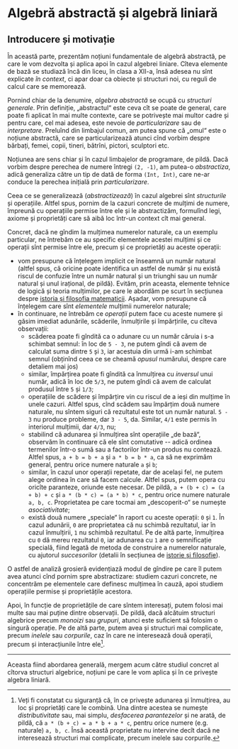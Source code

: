 # Algebră abstractă și algebră liniară

## Introducere și motivație
În această parte, prezentăm noțiuni fundamentale de algebră abstractă,
pe care le vom dezvolta și aplica apoi în cazul algebrei liniare.
Cîteva elemente de bază se studiază încă din liceu, în clasa a XII-a,
însă adesea nu sînt explicate *în context*, ci apar doar ca obiecte și
structuri noi, cu reguli de calcul care se memorează.

Pornind chiar de la denumire, *algebra abstractă* se ocupă cu *structuri generale*.
Prin definiție, „abstractul“ este ceva cît se poate de general, care poate fi
aplicat în mai multe contexte, care se potrivește mai multor cadre și pentru
care, cel mai adesea, este nevoie de *particularizare* sau de *interpretare*.
Preluînd din limbajul comun, am putea spune că „omul“ este o noțiune abstractă,
care se particularizează atunci cînd vorbim despre bărbați, femei, copii, tineri,
bătrîni, pictori, sculptori etc.

Noțiunea are sens chiar și în cazul limbajelor de programare, de pildă. Dacă vorbim
despre perechea de numere întregi `(2, -1)`, am putea-o *abstractiza*, adică
generaliza către un tip de dată de forma `(Int, Int)`, care ne-ar conduce la perechea
inițială prin *particularizare*.

Ceea ce se generalizează (*abstractizează*) în cazul algebrei sînt *structurile*
și operațiile. Altfel spus, pornim de la cazuri concrete de mulțimi de numere, împreună
cu operațiile permise între ele și le abstractizăm, formulînd legi, axiome și proprietăți
care să aibă loc într-un context cît mai general.

Concret, dacă ne gîndim la mulțimea numerelor naturale, ca un exemplu particular, ne întrebăm
ce au specific elementele acestei mulțimi și ce operații sînt permise între ele,
precum și ce proprietăți au aceste operații:
- vom presupune că înțelegem implicit ce înseamnă un număr natural (altfel spus, că oricine
poate identifica un astfel de număr și nu există riscul de confuzie între un număr natural
și un triunghi sau un număr natural și unul irațional, de pildă). Evităm, prin aceasta,
elemente tehnice de logică și teoria mulțimilor, pe care le abordăm pe scurt în secțiunea
despre [istoria și filosofia matematicii](./p1-istorie-fil-intro.md). Așadar, vom presupune
că înțelegem care sînt *elementele* mulțimii numerelor naturale;
- în continuare, ne întrebăm ce *operații* putem face cu aceste numere și găsim imediat
adunările, scăderile, înmulțirile și împărțirile, cu cîteva observații:
  + scăderea poate fi gîndită ca o adunare cu un număr căruia i s-a schimbat semnul:
  în loc de `5 - 3`, ne putem gîndi că avem de calculat suma dintre `5` și `3`, iar acestuia
  din urmă i-am schimbat semnul (obținînd ceea ce se cheamă *opusul* numărului, despre care detaliem
  mai jos)
  + similar, împărțirea poate fi gîndită ca înmulțirea cu *inversul* unui număr, adică în loc de
  `5/3`, ne putem gîndi că avem de calculat produsul între `5` și `1/3`;
  + operațiile de scădere și împărțire vin cu riscul de a ieși din mulțime în unele cazuri.
  Altfel spus, cînd scădem sau împărțim două numere naturale, nu sîntem siguri că rezultatul
  este tot un număr natural. `5 - 3` nu produce probleme, dar `3 - 5`, da. Similar, `4/1`
  este permis în interiorul mulțimii, dar `4/3`, nu;
  + stabilind că adunarea și înmulțirea sînt operațiile „de bază“, observăm în continuare
  că ele sînt comutative -- adică ordinea termenilor într-o sumă sau a factorilor într-un produs
  nu contează. Altfel spus, `a + b = b + a` și `a * b = b * a`, ca să ne exprimăm general,
  pentru orice numere naturale `a` și `b`;
  + similar, în cazul unor operații repetate, dar de același fel, ne putem alege ordinea în
  care să facem calcule. Altfel spus, putem opera cu oricîte paranteze, oriunde este necesar.
  De pildă, `a + (b + c) = (a + b) + c` și `a * (b * c) = (a * b) * c`, pentru orice
  numere naturale `a, b, c`. Proprietatea pe care tocmai am „descoperit-o“ se numește
  *asociativitate*;
  + există două numere „speciale“ în raport cu aceste operații: `0` și `1`. În cazul adunării,
  `0` are proprietatea că nu schimbă rezultatul, iar în cazul înmulțirii, `1` nu schimbă
  rezultatul. Pe de altă parte, înmulțirea cu `0` dă mereu rezultatul `0`, iar adunarea
  cu `1` are o semnificație specială, fiind legată de metoda de construire a numerelor naturale,
  cu ajutorul *succesorilor* (detalii în secțiunea de [istorie și filosofie](./p1-istorie-fil-intro.md)).

O astfel de analiză grosieră evidențiază modul de gîndire pe care îl putem avea atunci cînd
pornim spre abstractizare: studiem cazuri concrete, ne concentrăm pe elementele care definesc
mulțimea în cauză, apoi studiem operațiile permise și proprietățile acestora.

Apoi, în funcție de proprietățile de care sîntem interesați, putem folosi mai multe sau mai
puține dintre observații. De pildă, dacă alcătuim structuri algebrice precum *monoizi* sau *grupuri*,
atunci este suficient să folosim o singură operație. Pe de altă parte, putem avea și structuri
mai complicate, precum *inelele* sau *corpurile*, caz în care ne interesează două operații,
precum și interacțiunile între ele[^2op].

[^2op]: Veți fi constatat cu siguranță că, în ce privește adunarea și înmulțirea, au loc și
proprietăți care le combină. Una dintre acestea se numește *distributivitate* sau, mai simplu,
*desfacerea parantezelor* și ne arată, de pildă, că `a * (b + c) = a * b + a * c`, pentru
orice numere (e.g. naturale) `a, b, c`. Însă această proprietate nu intervine decît dacă
ne interesează structuri mai complicate, precum inelele sau corpurile.

---

Aceasta fiind abordarea generală, mergem acum către studiul
concret al cîtorva structuri algebrice, noțiuni pe care le vom aplica
și în ce privește algebra liniară.
